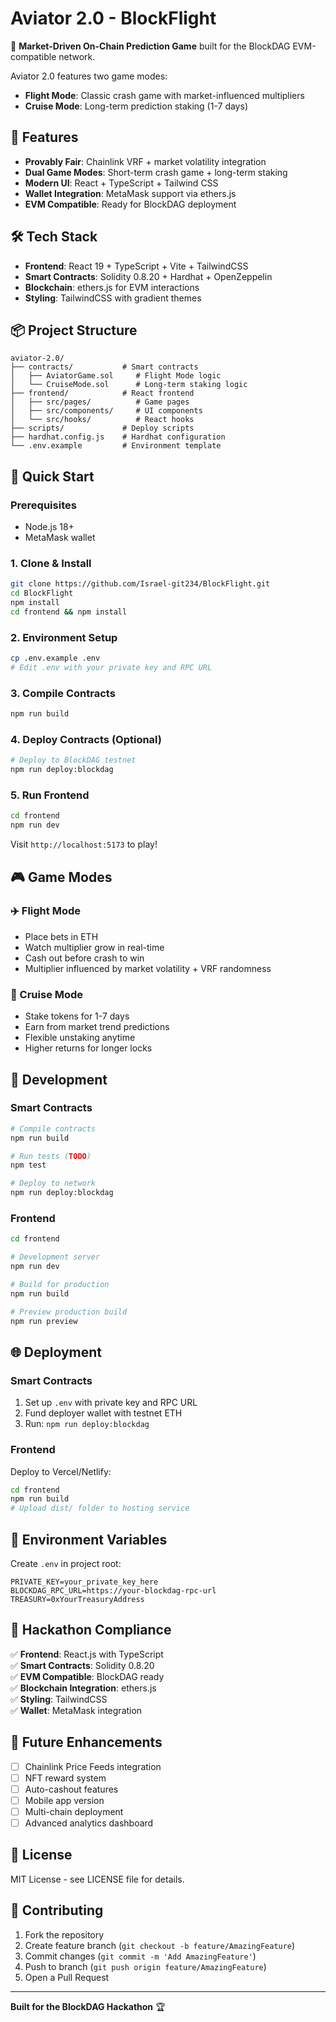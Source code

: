 # Aviator 2.0 - BlockFlight

🚀 **Market-Driven On-Chain Prediction Game** built for the BlockDAG EVM-compatible network.

Aviator 2.0 features two game modes:
- **Flight Mode**: Classic crash game with market-influenced multipliers
- **Cruise Mode**: Long-term prediction staking (1-7 days)

## 🎯 Features

- **Provably Fair**: Chainlink VRF + market volatility integration
- **Dual Game Modes**: Short-term crash game + long-term staking
- **Modern UI**: React + TypeScript + Tailwind CSS
- **Wallet Integration**: MetaMask support via ethers.js
- **EVM Compatible**: Ready for BlockDAG deployment

## 🛠 Tech Stack

- **Frontend**: React 19 + TypeScript + Vite + TailwindCSS
- **Smart Contracts**: Solidity 0.8.20 + Hardhat + OpenZeppelin
- **Blockchain**: ethers.js for EVM interactions
- **Styling**: TailwindCSS with gradient themes

## 📦 Project Structure

```
aviator-2.0/
├── contracts/           # Smart contracts
│   ├── AviatorGame.sol     # Flight Mode logic
│   └── CruiseMode.sol      # Long-term staking logic
├── frontend/            # React frontend
│   ├── src/pages/          # Game pages
│   ├── src/components/     # UI components
│   └── src/hooks/          # React hooks
├── scripts/             # Deploy scripts
├── hardhat.config.js    # Hardhat configuration
└── .env.example         # Environment template
```

## 🚀 Quick Start

### Prerequisites
- Node.js 18+
- MetaMask wallet

### 1. Clone & Install
```bash
git clone https://github.com/Israel-git234/BlockFlight.git
cd BlockFlight
npm install
cd frontend && npm install
```

### 2. Environment Setup
```bash
cp .env.example .env
# Edit .env with your private key and RPC URL
```

### 3. Compile Contracts
```bash
npm run build
```

### 4. Deploy Contracts (Optional)
```bash
# Deploy to BlockDAG testnet
npm run deploy:blockdag
```

### 5. Run Frontend
```bash
cd frontend
npm run dev
```

Visit `http://localhost:5173` to play!

## 🎮 Game Modes

### ✈️ Flight Mode
- Place bets in ETH
- Watch multiplier grow in real-time
- Cash out before crash to win
- Multiplier influenced by market volatility + VRF randomness

### 🚢 Cruise Mode  
- Stake tokens for 1-7 days
- Earn from market trend predictions
- Flexible unstaking anytime
- Higher returns for longer locks

## 🔧 Development

### Smart Contracts
```bash
# Compile contracts
npm run build

# Run tests (TODO)
npm test

# Deploy to network
npm run deploy:blockdag
```

### Frontend
```bash
cd frontend

# Development server
npm run dev

# Build for production
npm run build

# Preview production build
npm run preview
```

## 🌐 Deployment

### Smart Contracts
1. Set up `.env` with private key and RPC URL
2. Fund deployer wallet with testnet ETH
3. Run: `npm run deploy:blockdag`

### Frontend
Deploy to Vercel/Netlify:
```bash
cd frontend
npm run build
# Upload dist/ folder to hosting service
```

## 📝 Environment Variables

Create `.env` in project root:
```env
PRIVATE_KEY=your_private_key_here
BLOCKDAG_RPC_URL=https://your-blockdag-rpc-url
TREASURY=0xYourTreasuryAddress
```

## 🎯 Hackathon Compliance

✅ **Frontend**: React.js with TypeScript  
✅ **Smart Contracts**: Solidity 0.8.20  
✅ **EVM Compatible**: BlockDAG ready  
✅ **Blockchain Integration**: ethers.js  
✅ **Styling**: TailwindCSS  
✅ **Wallet**: MetaMask integration  

## 🚀 Future Enhancements

- [ ] Chainlink Price Feeds integration
- [ ] NFT reward system
- [ ] Auto-cashout features
- [ ] Mobile app version
- [ ] Multi-chain deployment
- [ ] Advanced analytics dashboard

## 📄 License

MIT License - see LICENSE file for details.

## 🤝 Contributing

1. Fork the repository
2. Create feature branch (`git checkout -b feature/AmazingFeature`)
3. Commit changes (`git commit -m 'Add AmazingFeature'`)
4. Push to branch (`git push origin feature/AmazingFeature`)
5. Open a Pull Request

---

**Built for the BlockDAG Hackathon** 🏆 
